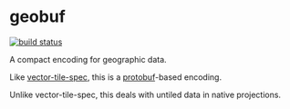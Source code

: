 # geobuf

[![build status](https://secure.travis-ci.org/mapbox/geobuf.png)](http://travis-ci.org/mapbox/geobuf)

A compact encoding for geographic data.

Like [vector-tile-spec](https://github.com/mapbox/vector-tile-spec),
this is a [protobuf](http://code.google.com/p/protobuf/)-based encoding.

Unlike vector-tile-spec, this deals with untiled data in native projections.
